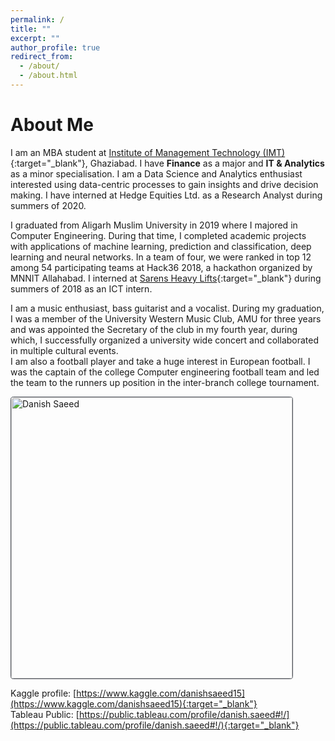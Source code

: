 ```yaml
---
permalink: /
title: ""
excerpt: ""
author_profile: true
redirect_from:
  - /about/
  - /about.html
---
```

<style>
header {display: none;}
.page__title {display: none;}
</style>
<title>Danish Saeed</title>

# About Me

I am an MBA student at [Institute of Management Technology (IMT)](https://www.imt.edu/){:target="_blank"}, Ghaziabad. I have **Finance** as a major and **IT & Analytics** as a minor specialisation. I am a Data Science and Analytics enthusiast interested using data-centric processes to gain insights and drive decision making. I have interned at Hedge Equities Ltd. as a Research Analyst during summers of 2020.

I graduated from Aligarh Muslim University in 2019 where I majored in Computer Engineering. During that time, I completed academic projects with applications of machine learning, prediction and classification, deep learning and neural networks. In a team of four, we were ranked in top 12 among 54 participating teams at Hack36 2018, a hackathon organized by MNNIT Allahabad. I interned at [Sarens Heavy Lifts](https://www.sarens.com/){:target="_blank"} during summers of 2018 as an ICT intern.

I am a music enthusiast, bass guitarist and a vocalist. During my graduation, I was a member of the University Western Music Club, AMU for three years and was appointed the Secretary of the club in my fourth year, during which, I successfully organized a university wide concert and collaborated in multiple cultural events.<br/>
I am also a football player and take a huge interest in European football. I was the captain of the college Computer engineering football team and led the team to the runners up position in the inter-branch college tournament.

<img src="https://danishsaeed2.github.io/images/danish.webp"
     alt="Danish Saeed"
     style="width:450px; height: auto; border-radius:1%; border:1px solid #51555d;"
		 class="center"/>

Kaggle profile: [https://www.kaggle.com/danishsaeed15](https://www.kaggle.com/danishsaeed15){:target="_blank"} <br/>
Tableau Public: [https://public.tableau.com/profile/danish.saeed#!/](https://public.tableau.com/profile/danish.saeed#!/){:target="_blank"}
